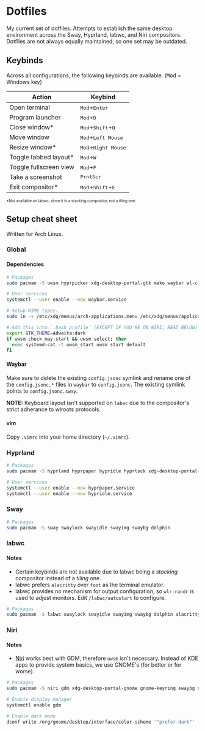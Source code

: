 # Dotfiles

My current set of dotfiles. Attempts to establish the same desktop environment across the Sway, Hyprland, labwc, and Niri compositors. Dotfiles are not always equally maintained, so one set may be outdated.

## Keybinds

Across all configurations, the following keybinds are available. (<kbd>Mod</kbd> = Windows key)

| Action                 | Keybind                                      |
| ---------------------- | -------------------------------------------- |
| Open terminal          | <kbd>Mod</kbd>+<kbd>Enter</kbd>              |
| Program launcher       | <kbd>Mod</kbd>+<kbd>D</kbd>                  |
| Close window\*         | <kbd>Mod</kbd>+<kbd>Shift</kbd>+<kbd>Q</kbd> |
| Move window            | <kbd>Mod</kbd>+<kbd>Left Mouse</kbd>         |
| Resize window\*        | <kbd>Mod</kbd>+<kbd>Right Mouse</kbd>        |
| Toggle tabbed layout\* | <kbd>Mod</kbd>+<kbd>W</kbd>                  |
| Toggle fullscreen view | <kbd>Mod</kbd>+<kbd>F</kbd>                  |
| Take a screenshot      | <kbd>PrntScr</kbd>                           |
| Exit compositor\*      | <kbd>Mod</kbd>+<kbd>Shift</kbd>+<kbd>E</kbd> |

<font style="font-size: 0.7em;">\*Not available on labwc, since it is a stacking compositor, not a tiling one.</font>

## Setup cheat sheet

Written for Arch Linux.

### Global

#### Dependencies

```sh
# Packages
sudo pacman -S uwsm hyprpicker xdg-desktop-portal-gtk mako waybar wl-clipboard grim slurp wmenu j4-dmenu-desktop foot archlinux-xdg-menu

# User services
systemctl --user enable --now waybar.service

# Setup MIME types.
sudo ln -s /etc/xdg/menus/arch-applications.menu /etc/xdg/menus/applications.menu

# Add this into `.bash_profile` (EXCEPT IF YOU'RE ON NIRI; READ BELOW)
export GTK_THEME=Adwaita:dark
if uwsm check may-start && uwsm select; then
  exec systemd-cat -t uwsm_start uwsm start default
fi
```

#### Waybar

Make sure to delete the existing `config.jsonc` symlink and rename one of the `config.jsonc.*` files in `waybar` to `config.jsonc`. The existing symlink points to `config.jsonc.sway`.

**NOTE:** Keyboard layout isn't supported on `labwc` due to the compositor's strict adherance to wlroots protocols.

#### vim

Copy `.vimrc` into your home directory (`~/.vimrc`).

### Hyprland

```sh
# Packages
sudo pacman -S hyprland hyprpaper hypridle hyprlock xdg-desktop-portal-hyprland hyprpolkitagent dolphin swayimg

# User services
systemctl --user enable --now hyprpaper.service
systemctl --user enable --now hypridle.service
```

### Sway

```sh
# Packages
sudo pacman -S sway swaylock swayidle swayimg swaybg dolphin
```

### labwc

#### Notes

- Certain keybinds are not available due to labwc being a _stacking_ compositor instead of a _tiling_ one.
- labwc prefers `alacritty` over `foot` as the terminal emulator.
- labwc provides no mechanism for output configuration, so `wlr-randr` is used to adjust monitors. Edit `/labwc/autostart` to configure.

```sh
# Packages
sudo pacman -S labwc swaylock swayidle swayimg swaybg dolphin alacritty wlr-randr
```

### Niri

#### Notes

- [Niri](https://github.com/YaLTeR/niri) works best with GDM, therefore `uwsm` isn't necessary. Instead of KDE apps to provide system basics, we use GNOME's (for better or for worse).

```sh
# Packages
sudo pacman -S niri gdm xdg-desktop-portal-gnome gnome-keyring swaybg swayidle swaylock nautilus sushi loupe gnome-text-editor

# Enable display manager
systemctl enable gdm

# Enable dark mode
dconf write /org/gnome/desktop/interface/color-scheme '"prefer-dark"'
```

